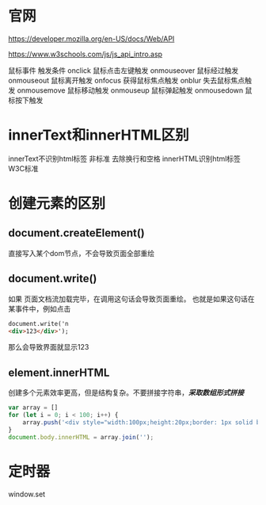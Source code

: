 # 官网

https://developer.mozilla.org/en-US/docs/Web/API

https://www.w3schools.com/js/js_api_intro.asp

鼠标事件
触发条件
onclick
鼠标点击左键触发
onmouseover
鼠标经过触发
onmouseout
鼠标离开触发
onfocus
获得鼠标焦点触发
onblur
失去鼠标焦点触发
onmousemove
鼠标移动触发
onmouseup
鼠标弹起触发
onmousedown
鼠标按下触发

# innerText和innerHTML区别

innerText不识别html标签 非标准 去除换行和空格
innerHTML识别html标签 W3C标准

# 创建元素的区别

## document.createElement()

直接写入某个dom节点，不会导致页面全部重绘

## document.write()

如果 页面文档流加载完毕，在调用这句话会导致页面重绘。
也就是如果这句话在某事件中，例如点击

```html
document.write('n
<div>123</div>');
```

那么会导致界面就显示123

## element.innerHTML

创建多个元素效率更高，但是结构复杂。不要拼接字符串，***采取数组形式拼接***

```js
var array = []
for (let i = 0; i < 100; i++) {
    array.push('<div style="width:100px;height:20px;border: 1px solid blue;"></div>')
}
document.body.innerHTML = array.join('');
```

# 定时器

window.set